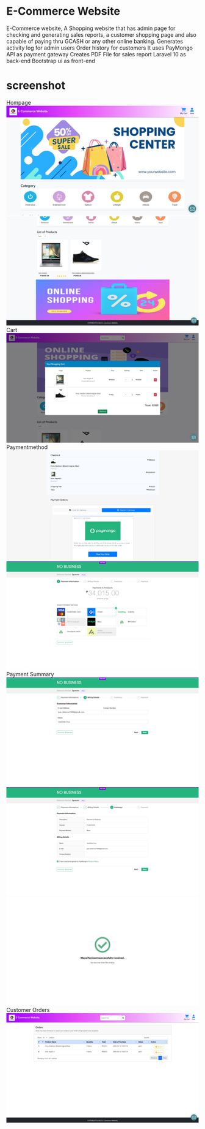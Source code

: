# E-Commerce Website
 E-Commerce website, A Shopping website that has admin page for checking and generating sales reports, a customer shopping page and also capable of paying thru GCASH or any other online banking. 
 Generates activity log for admin users
 Order history for customers
 It uses PayMongo API as payment gateway
 Creates PDF File for sales report
 Laravel 10 as back-end
 Bootstrap ui as front-end

# screenshot
Hompage
  ![alt text](https://github.com/No-Spacing/E_Commerce_Website/blob/main/screenshot/screenshot1.jpg)
  ![alt text](https://github.com/No-Spacing/E_Commerce_Website/blob/main/screenshot/screenshot2.jpg)
Cart
  ![alt text](https://github.com/No-Spacing/E_Commerce_Website/blob/main/screenshot/screenshot3.jpg)
Paymentmethod
  ![alt text](https://github.com/No-Spacing/E_Commerce_Website/blob/main/screenshot/screenshot4.jpg)
  ![alt text](https://github.com/No-Spacing/E_Commerce_Website/blob/main/screenshot/screenshot5.jpg)
Payment Summary
  ![alt text](https://github.com/No-Spacing/E_Commerce_Website/blob/main/screenshot/screenshot6.jpg)
  ![alt text](https://github.com/No-Spacing/E_Commerce_Website/blob/main/screenshot/screenshot7.jpg)
  ![alt text](https://github.com/No-Spacing/E_Commerce_Website/blob/main/screenshot/screenshot8.jpg)
Customer Orders
  ![alt text](https://github.com/No-Spacing/E_Commerce_Website/blob/main/screenshot/screenshot9.jpg)
